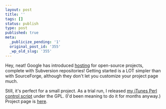 ```yaml
---
layout: post
title: ''
tags: []
status: publish
type: post
published: true
meta:
  _publicize_pending: '1'
  original_post_id: '355'
  _wp_old_slug: '355'
---
```

Hey, neat!  Google has introduced <a href="http://code.google.com/hosting/">hosting</a> for open-source projects, complete with Subversion repositories!  Getting started is a LOT simpler than with SourceForge, although they don't let you customize your project page much.

Still, it's perfect for a small project.  As a trial run, I released <a href="http://itunes-perl.googlecode.com/svn/trunk/README.txt">my iTunes Perl control script</a> under the GPL.  (I'd been meaning to do it for months anyway.)  Project page is <a href="http://code.google.com/p/itunes-perl/">here</a>.
